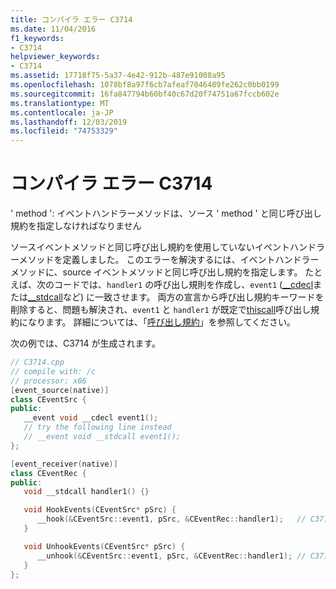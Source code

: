 ```yaml
---
title: コンパイラ エラー C3714
ms.date: 11/04/2016
f1_keywords:
- C3714
helpviewer_keywords:
- C3714
ms.assetid: 17718f75-5a37-4e42-912b-487e91008a95
ms.openlocfilehash: 1078bf8a97f6cb7afeaf7046489fe262c0bb0199
ms.sourcegitcommit: 16fa847794b60bf40c67d20f74751a67fccb602e
ms.translationtype: MT
ms.contentlocale: ja-JP
ms.lasthandoff: 12/03/2019
ms.locfileid: "74753329"
---
```

# <a name="compiler-error-c3714"></a>コンパイラ エラー C3714

' method ': イベントハンドラーメソッドは、ソース ' method ' と同じ呼び出し規約を指定しなければなりません

ソースイベントメソッドと同じ呼び出し規約を使用していないイベントハンドラーメソッドを定義しました。 このエラーを解決するには、イベントハンドラーメソッドに、source イベントメソッドと同じ呼び出し規約を指定します。 たとえば、次のコードでは、`handler1` の呼び出し規則を作成し、`event1` ([__cdecl](../../cpp/cdecl.md)または[__stdcall](../../cpp/stdcall.md)など) に一致させます。 両方の宣言から呼び出し規約キーワードを削除すると、問題も解決され、`event1` と `handler1` が既定で[thiscall](../../cpp/thiscall.md)呼び出し規約になります。 詳細については、「[呼び出し規約](../../cpp/calling-conventions.md)」を参照してください。

次の例では、C3714 が生成されます。

```cpp
// C3714.cpp
// compile with: /c
// processor: x86
[event_source(native)]
class CEventSrc {
public:
   __event void __cdecl event1();
   // try the following line instead
   // __event void __stdcall event1();
};

[event_receiver(native)]
class CEventRec {
public:
   void __stdcall handler1() {}

   void HookEvents(CEventSrc* pSrc) {
      __hook(&CEventSrc::event1, pSrc, &CEventRec::handler1);   // C3714
   }

   void UnhookEvents(CEventSrc* pSrc) {
      __unhook(&CEventSrc::event1, pSrc, &CEventRec::handler1); // C3714
   }
};
```
